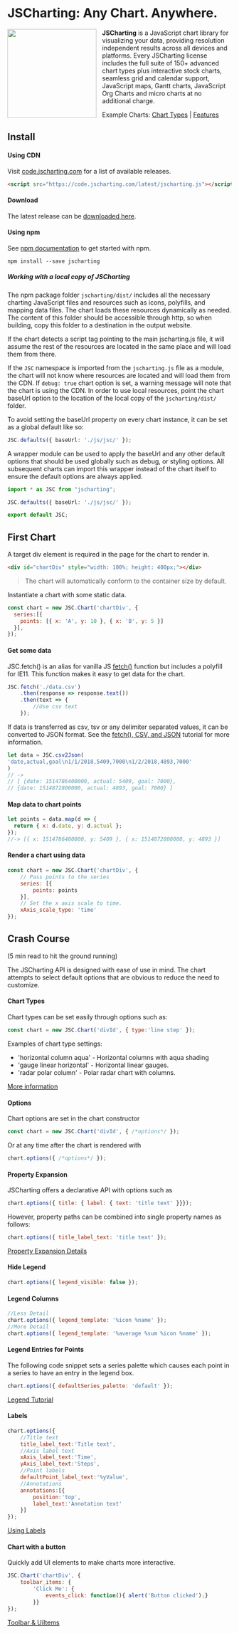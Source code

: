 # JSCharting: Any Chart. Anywhere.

<a href="https://jscharting.com"><img src="https://jscharting.com/images/logo_short.svg" style="margin: 0 13px 0 0;" align="left" hspace="10" vspace="6" width="200" ></a>

**JSCharting** is a JavaScript chart library for visualizing your data, providing resolution 
independent results across all devices and platforms. Every JSCharting license includes the full suite of 150+ advanced chart types plus interactive stock charts, seamless grid and calendar support, JavaScript maps, Gantt charts, JavaScript Org Charts and micro charts at no additional charge.

Example Charts: 
[Chart Types](https://jscharting.com/examples/chart-types/)
| [Features](https://jscharting.com/examples/chart-types/)
## Install

#### Using CDN

Visit [code.jscharting.com](https://code.jscharting.com/) for a list of available releases.

```html
<script src="https://code.jscharting.com/latest/jscharting.js"></script>
```


#### Download

The latest release can be [downloaded here](https://jscharting.com/download/).


#### Using npm

See [npm documentation](https://docs.npmjs.com/) to get started with npm.
```
npm install --save jscharting
```
##### Working with a local copy of JSCharting

The npm package folder ```jscharting/dist/``` includes all the necessary charting JavaScript files and resources such as icons, polyfills, and mapping data files. The chart loads these resources dynamically as needed. The content of this folder should be accessible through http, so when building, copy this folder to a destination in the output website. 

If the chart detects a script tag pointing to the main jscharting.js file, it will assume the rest of the resources are 
located in the same place and will load them from there.

If the ```JSC``` namespace is imported from the ```jscharting.js``` file as a module, the chart will not know where resources 
are located and will load them from the CDN. If ```debug: true``` chart option is set, a warning message will note that the 
chart is using the CDN. In order to use local resources, point the chart baseUrl option to the location of the local 
copy of the ```jscharting/dist/``` folder.

To avoid setting the baseUrl property on every chart instance, it can be set as a global default like so:

```typescript
JSC.defaults({ baseUrl: './js/jsc/' });
```

A wrapper module can be used to apply the baseUrl and any other default options that should be used globally such as 
debug, or styling options. All subsequent charts can import this wrapper instead of the chart itself to ensure the default options are always applied. 

```typescript
import * as JSC from "jscharting";

JSC.defaults({ baseUrl: './js/jsc/' });

export default JSC;
```

## First Chart

A target div element is required in the page for the chart to render in.

```html
<div id="chartDiv" style="width: 100%; height: 400px;"></div>
```

<blockquote>
The chart will automatically conform to the container size by default.
</blockquote>

Instantiate a chart with some static data.

```js
const chart = new JSC.Chart('chartDiv', { 
  series:[{
    points: [{ x: 'A', y: 10 }, { x: 'B', y: 5 }]
  }], 
});
```

#### Get some data
JSC.fetch() is an alias for vanilla JS 
 [fetch()](https://developer.mozilla.org/en-US/docs/Web/API/Fetch_API/Using_Fetch) function but includes 
 a polyfill for IE11. This function makes it easy to get data for the chart.
 
```js
JSC.fetch('./data.csv')
    .then(response => response.text())
    .then(text => {
        //Use csv text 
    });
```
 
If data is transferred as csv, tsv or any delimiter separated values, it can be converted to JSON format.
See the [fetch(), CSV, and JSON](https://jscharting.com/tutorials/js-chart-data/client-side/fetch-csv-and-json/) tutorial for more information.

```js
let data = JSC.csv2Json(
'date,actual,goal\n1/1/2018,5409,7000\n1/2/2018,4893,7000'
)
// -> 
// [ {date: 1514786400000, actual: 5409, goal: 7000},
// {date: 1514872800000, actual: 4893, goal: 7000} ]
```

#### Map data to chart points

```js
let points = data.map(d => {  
  return { x: d.date, y: d.actual }; 
});
//-> [{ x: 1514786400000, y: 5409 }, { x: 1514872800000, y: 4893 }]
```

#### Render a chart using data

```js
const chart = new JSC.Chart('chartDiv', {
    // Pass points to the series
    series: [{
        points: points
    }],
    // Set the x axis scale to time.
    xAxis_scale_type: 'time'
});
```

## Crash Course

(5 min read to hit the ground running)

The JSCharting API is designed with ease of use in mind. The chart attempts to select 
default options that are obvious to reduce the need to customize. 

#### Chart Types

 Chart types can be set easily through options such as:
 
 ```js
 const chart = new JSC.Chart('divId', { type:'line step' });
 ```
 
 Examples of chart type settings:
 - 'horizontal column aqua' - Horizontal columns with aqua shading
 - 'gauge linear horizontal' - Horizontal linear gauges.
 - 'radar polar column' - Polar radar chart with columns. 
 
 [More information](https://jscharting.com/tutorials/types/overview/)
 
#### Options

 Chart options are set in the chart constructor
```js
const chart = new JSC.Chart('divId', { /*options*/ });
```
 Or at any time after the chart is rendered with
```js
chart.options({ /*options*/ });
```
#### Property Expansion
JSCharting offers a declarative API with options such as
```js
chart.options({ title: { label: { text: 'title text' }}});
```

However, property paths can be combined into single property names as follows:
```js
chart.options({ title_label_text: 'title text' });
```

[Property Expansion Details](https://jscharting.com/tutorials/js-chart-api-features/code-expansion/)

#### Hide Legend

```js
chart.options({ legend_visible: false });
```
#### Legend Columns 

```js
//Less Detail
chart.options({ legend_template: '%icon %name' });
//More Detail
chart.options({ legend_template: '%average %sum %icon %name' });
```
#### Legend Entries for Points
The following code snippet sets a series palette which causes each point in a series to have an entry in the legend box.
```js
chart.options({ defaultSeries_palette: 'default' });
```
[Legend Tutorial](https://jscharting.com/tutorials/js-chart-legend/)

#### Labels

```js
chart.options({
    //Title text
    title_label_text:'Title text',
    //Axis label text
    xAxis_label_text:'Time',
    yAxis_label_text:'Steps',
    //Point labels
    defaultPoint_label_text:'%yValue',
    //Annotations
    annotations:[{
        position:'top',
        label_text:'Annotation text'
    }]
});
```
[Using Labels](https://jscharting.com/tutorials/js-chart-labels/)

#### Chart with a button
Quickly add UI elements to make charts more interactive.
```js
JSC.Chart('chartDiv', { 
    toolbar_items: {
        'Click Me': {
            events_click: function(){ alert('Button clicked');}
        }}
});
```
[Toolbar &#x26; UiItems](https://jscharting.com/tutorials/js-chart-interactivity/ui-controls/overview/)


